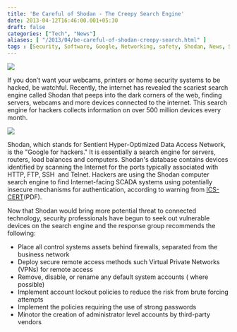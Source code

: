 ```yaml
---
title: 'Be Careful of Shodan - The Creepy Search Engine'
date: 2013-04-12T16:46:00.001+05:30
draft: false
categories: ["Tech", "News"]
aliases: [ "/2013/04/be-careful-of-shodan-creepy-search.html" ]
tags : [Security, Software, Google, Networking, safety, Shodan, News, Search engine, Servers]
---
```


[![](https://1.bp.blogspot.com/-GxOewWUHMC0/UWfs0D2C5zI/AAAAAAAAA2g/N8ZY79P8ohM/s640/Shodan+Banner.JPG)](https://1.bp.blogspot.com/-GxOewWUHMC0/UWfs0D2C5zI/AAAAAAAAA2g/N8ZY79P8ohM/s1600/Shodan+Banner.JPG)

  

If you don’t want your webcams, printers or home security systems to be hacked, be watchful. Recently, the internet has revealed the scariest search engine called Shodan that peeps into the dark corners of the web, finding servers, webcams and more devices connected to the internet. This search engine for hackers collects information on over 500 million devices every month.

[![](https://1.bp.blogspot.com/-1Lkp0izpUcY/UWfs74IZ8YI/AAAAAAAAA2o/yDFNXAh2t-8/s1600/shodan.jpg)](https://1.bp.blogspot.com/-1Lkp0izpUcY/UWfs74IZ8YI/AAAAAAAAA2o/yDFNXAh2t-8/s1600/shodan.jpg)

  

Shodan, which stands for Sentient Hyper-Optimized Data Access Network, is the "Google for hackers." It is essentially a search engine for servers, routers, load balances and computers. Shodan's database contains devices identified by scanning the Internet for the ports typically associated with HTTP, FTP, SSH  and Telnet. Hackers are using the Shodan computer search engine to find Internet-facing SCADA systems using potentially insecure mechanisms for authentication, according to warning from [ICS-CERT](https://www.us-cert.gov/control_systems/pdf/ICS-Alert-10-301-01.pdf)(PDF).

  

Now that Shodan would bring more potential threat to connected technology, security professionals have begun to seek out vulnerable devices on the search engine and the response group recommends the following:

*   Place all control systems assets behind firewalls, separated from the business network
*   Deploy secure remote access methods such Virtual Private Networks (VPNs) for remote access
*   Remove, disable, or rename any default system accounts ( where possible)
*   Implement account lockout policies to reduce the risk from brute forcing attempts
*   Implement the policies requiring the use of strong passwords
*   Minotor the creation of administrator level accounts by third-party vendors
